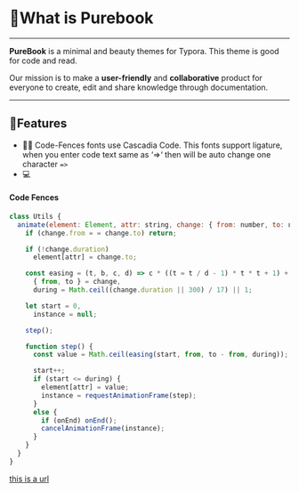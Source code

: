 # 📘What is Purebook

------

**PureBook** is a minimal and beauty themes for Typora. This theme is good for code and read.

Our mission is to make a **user-friendly** and **collaborative** product for everyone to create, edit and share knowledge through documentation.

------

## 🌠Features

- 👨‍💻‍ Code-Fences fonts use Cascadia Code. This fonts support ligature, when you enter code text same as ‘=>‘ then will be auto change  one character `=>`
- 💻

#### Code Fences

```javascript
class Utils {
  animate(element: Element, attr: string, change: { from: number, to: number, duration?: number }, onEnd?: () => void) {
    if (change.from = = change.to) return;

    if (!change.duration)
      element[attr] = change.to;

    const easing = (t, b, c, d) => c * ((t = t / d - 1) * t * t + 1) + b,
      { from, to } = change,
      during = Math.ceil((change.duration || 300) / 17) || 1;

    let start = 0,
      instance = null;

    step();

    function step() {
      const value = Math.ceil(easing(start, from, to - from, during));

      start++;
      if (start <= during) {
        element[attr] = value;
        instance = requestAnimationFrame(step);
      }
      else {
        if (onEnd) onEnd();
        cancelAnimationFrame(instance);
      }
    }
  }
}
```



[this is a url](https://www.google.com)

